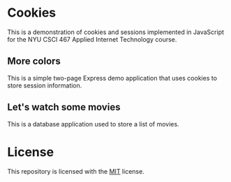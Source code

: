 <!-- README.md -->
<!-- Copyright (c) 2024 Ishan Pranav -->
<!-- Licensed under the MIT License. -->

# Cookies

This is a demonstration of cookies and sessions implemented in JavaScript for
the NYU CSCI 467 Applied Internet Technology course.

## More colors

This is a simple two-page Express demo application that uses cookies to store
session information.

## Let\'s watch some movies

This is a database application used to store a list of movies.

# License

This repository is licensed with the [MIT](LICENSE.txt) license.
